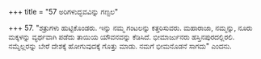 +++
title = "57 ಅರಿಗಳುದ್ಭವವಿನ್ನು ಗಣ್ಟಲ"

+++
57. "ಶತ್ರುಗಳು ಹುಟ್ಟಿಕೊಂಡರು. ಇನ್ನು ನಮ್ಮ ಗಂಟಲನ್ನು ಕತ್ತರಿಸುವರು. ಮಹಾರಾಜಾ, ನಮ್ಮನ್ನು, ನೂರು ಮಕ್ಕಳನ್ನು ವ್ಯರ್ಥವಾಗಿ ಪಡೆದು ತಾಯಿಯ ಯೌವನವನ್ನು ಕೆಡಿಸಿದೆ. ಭೀಮಾರ್ಜುನರು ಹಸ್ತಿನಪುರದಲ್ಲಿರಲಿ. ನಮ್ಮೆಲ್ಲರನ್ನು ಬೇರೆ ದೇಶಕ್ಕೆ ಹೋಗುವುದಕ್ಕೆ ಗೊತ್ತು ಮಾಡು. ನಮಗೆ ಭೀಮನೊಡನೆ ಸಾಗದು" ಎಂದನು.